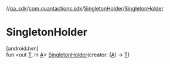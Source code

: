 //[qa_sdk](../../../index.md)/[com.quantactions.sdk](../index.md)/[SingletonHolder](index.md)/[SingletonHolder](-singleton-holder.md)

# SingletonHolder

[androidJvm]\
fun <out [T](index.md), in [A](index.md)> [SingletonHolder](-singleton-holder.md)(creator: ([A](index.md)) -> [T](index.md))
